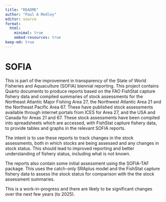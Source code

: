 ```yaml
---
title: "README"
author: "Paul A Medley"
editor: source
format:
  html:
    minimal: true
    embed-resources: true
keep-md: true
---
```




# SOFIA

This is part of the improvement in transparency of the State of World Fisheries and Aquaculture (SOFIA) biennial reporting. This project contains Quarto documents to produce reports based on the FAO FishStat capture fishery data and compiled summaries of stock assessments for the Northeast Atlantic Major Fishing Area 27, the Northwest Atlantic Area 21 and the Northeast Pacific Area 67. These have published stock assessments available through internet portals from ICES for Area 27, and the USA and Canada for Areas 21 and 67. These stock assessments have been compiled into spreadsheets which are accessed, with FishStat capture fishery data, to provide tables and graphs in the relevant SOFIA reports.

The intent is to use these reports to track changes in the stock assessments, both in which stocks are being assessed and any changes in stock status. This should lead to improved reporting and better understanding of fishery status, including what is not known.

The reports also contain some initial assessment using the SOFIA-TAF package. This uses the catch-only SRAplus model and the FishStat capture fishery data to assess the stock status for comparison with the the stock assessment summaries.  

This is a work-in-progress and there are likely to be significant changes over the next few years (to 2025). 
